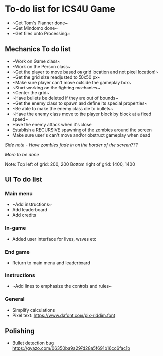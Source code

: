 # To-do list for ICS4U Game

* ~Get Tom's Planner done~
* ~Get Mindomo done~
* ~Get files onto Processing~

## Mechanics To do list
* ~Work on Game class~       
* ~Work on the Person class~
* ~Get the player to move based on grid location and not pixel location!~
* ~Get the grid size readjusted to 50x50 px~
* ~Make sure player can't move outside the gameplay box~
* ~Start working on the fighting mechanics~
* ~Center the grid~
* ~Have bullets be deleted if they are out of bounds~
* ~Get the enemy class to spawn and define its special properties~
* ~Be able to make the enemy class die to bullets~
* ~Have the enemy class move to the player block by block at a fixed speed~
* Have the enemy attack when it's close
* Establish a RECURSIVE spawning of the zombies around the screen
* Make sure user's can't move and/or obstruct gameplay when dead

*Side note - Have zombies fade in on the border of the screen???*

*More to be done*

Note: 
Top left of grid: 200, 200
Bottom right of grid: 1400, 1400

## UI To do list
### Main menu
* ~Add instructions~
* Add leaderboard
* Add credits
### In-game
* Added user interface for lives, waves etc
### End game
* Return to main menu and leaderboard
### Instructions
* ~Add lines to emphasize the controls and rules~
### General
* Simplify calculations 
* Pixel text: https://www.dafont.com/pix-riddim.font

## Polishing 
* Bullet detection bug https://gyazo.com/06350ba9a297d28a5f691b16cc6fac1b
